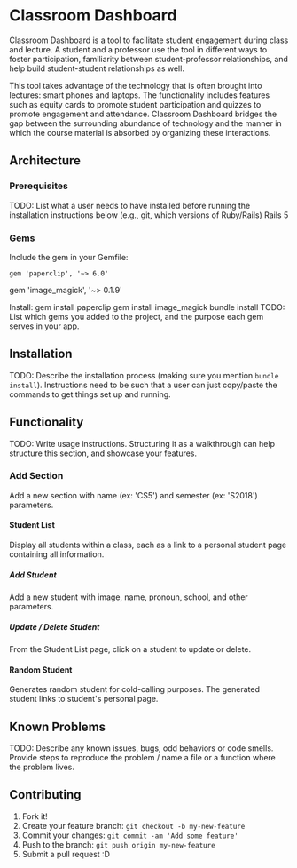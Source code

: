 
# Classroom Dashboard

Classroom Dashboard is a tool to facilitate student engagement during class and lecture. A student and a professor use the tool in different ways to foster participation, familiarity between student-professor relationships, and help build student-student relationships as well. 

This tool takes advantage of the technology that is often brought into lectures: smart phones and laptops. The functionality includes features such as equity cards to promote student participation and quizzes to promote engagement and attendance. Classroom Dashboard bridges the gap between the surrounding abundance of technology and the manner in which the course material is absorbed by organizing these interactions.

## Architecture

### Prerequisites

TODO: List what a user needs to have installed before running the installation instructions below (e.g., git, which versions of Ruby/Rails)
Rails 5

### Gems
Include the gem in your Gemfile:
```
gem 'paperclip', '~> 6.0'
```

gem 'image_magick', '~> 0.1.9'

Install: gem install paperclip gem install image_magick
bundle install
TODO: List which gems you added to the project, and the purpose each gem serves in your app.

## Installation

TODO: Describe the installation process (making sure you mention `bundle install`).
Instructions need to be such that a user can just copy/paste the commands to get things set up and running. 

## Functionality

TODO: Write usage instructions. Structuring it as a walkthrough can help structure this section,
and showcase your features.

### Add Section

  Add a new section with name (ex: 'CS5') and semester (ex: 'S2018') parameters. 

#### Student List

Display all students within a class, each as a link to a personal student page containing all information. 

##### Add Student

Add a new student with image, name, pronoun, school, and other parameters. 

##### Update / Delete Student

From the Student List page, click on a student to update or delete. 

#### Random Student

Generates random student for cold-calling purposes. The generated student links to student's personal page. 

## Known Problems

TODO: Describe any known issues, bugs, odd behaviors or code smells. 
Provide steps to reproduce the problem / name a file or a function where the problem lives.

## Contributing

1. Fork it!
2. Create your feature branch: `git checkout -b my-new-feature`
3. Commit your changes: `git commit -am 'Add some feature'`
4. Push to the branch: `git push origin my-new-feature`
5. Submit a pull request :D









